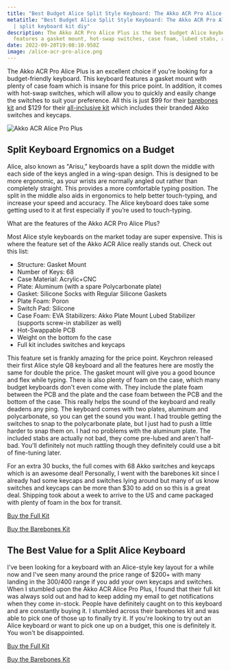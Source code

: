 ```yaml
---
title: "Best Budget Alice Split Style Keyboard: The Akko ACR Pro Alice Plus"
metatitle: "Best Budget Alice Split Style Keyboard: The Akko ACR Pro Alice Plus
  | split keyboard kit diy"
description: The Akko ACR Pro Alice Plus is the best budget Alice keyboard. It
  features a gasket mount, hot-swap switches, case foam, lubed stabs, and more.
date: 2022-09-20T19:08:10.958Z
image: /alice-acr-pro-alice.png
---
```

The Akko ACR Pro Alice Plus is an excellent choice if you're looking for a budget-friendly keyboard. This keyboard features a gasket mount with plenty of case foam which is insane for this price point. In addition, it comes with hot-swap switches, which will allow you to quickly and easily change the switches to suit your preference. All this is just $99 for their [barebones kit](https://en.akkogear.com/product/acr-pro-alice-plus-kit/?ref=29468) and $129 for their [all-inclusive kit](https://en.akkogear.com/product/acr-pro-alice-plus-mechanical-keyboard/?ref=29468) which includes their branded Akko switches and keycaps. 

![Akko ACR Alice Pro Plus](/alice-acr-pro-alice.png "Akko ACR Alice Pro Plus")

## Split Keyboard Ergnomics on a Budget
Alice, also known as "Arisu," keyboards have a split down the middle with each side of the keys angled in a wing-span design. This is designed to be more ergonomic, as your wrists are normally angled out rather than completely straight. This provides a more comfortable typing position. The split in the middle also aids in ergonomics to help better touch-typing, and increase your speed and accuracy. The Alice keyboard does take some getting used to it at first especially if you’re used to touch-typing. 

What are the features of the Akko ACR Pro Alice Plus?

Most Alice style keyboards on the market today are super expensive. This is where the feature set of the Akko ACR Alice really stands out. Check out this list:
- Structure: Gasket Mount 
- Number of Keys: 68 
- Case Material: Acrylic+CNC 
- Plate: Aluminum (with a spare Polycarbonate plate)
- Gasket: Silicone Socks with Regular Silicone Gaskets 
- Plate Foam: Poron 
- Switch Pad: Silicone 
- Case Foam: EVA Stabilizers: Akko Plate Mount Lubed Stabilizer (supports screw-in stabilizer as well) 
- Hot-Swappable PCB
- Weight on the bottom fo the case
- Full kit includes switches and keycaps

This feature set is frankly amazing for the price point. Keychron released their first Alice style Q8 keyboard and all the features here are mostly the same for double the price. The gasket mount will give you a good bounce and flex while typing. There is also plenty of foam on the case, which many budget keyboards don't even come with. They include the plate foam between the PCB and the plate and the case foam between the PCB and the bottom of the case. This really helps the sound of the keyboard and really deadens any ping. The keyboard comes with two plates, aluminum and polycarbonate, so you can get the sound you want. I had trouble getting the switches to snap to the polycarbonate plate, but I just had to push a little harder to snap them on. I had no problems with the aluminum plate. The included stabs are actually not bad, they come pre-lubed and aren’t half-bad. You'll definitely not much rattling though they definitely could use a bit of fine-tuning later. 

For an extra 30 bucks, the full comes with 68 Akko switches and keycaps which is an awesome deal! Personally, I went with the barebones kit since I already had some keycaps and switches lying around but many of us know switches and keycaps can be more than $30 to add on so this is a great deal. Shipping took about a week to arrive to the US and came packaged with plenty of foam in the box for transit. 

<a href="https://en.akkogear.com/product/acr-pro-alice-plus-mechanical-keyboard/?ref=29468" class="btn btn-primary mb-2 mr-2">Buy the Full Kit</a>

<a href="https://en.akkogear.com/product/acr-pro-alice-plus-kit/?ref=29468" class="btn btn-primary">Buy the Barebones Kit</a>

## The Best Value for a Split Alice Keyboard

I've been looking for a keyboard with an Alice-style key layout for a while now and I've seen many around the price range of $200+ with many landing in the $300/$400 range if you add your own keycaps and switches. When I stumbled upon the Akko ACR Alice Pro Plus, I found that their full kit was always sold out and had to keep adding my email to get notifications when they come in-stock. People have definitely caught on to this keyboard and are constantly buying it. I stumbled across their barebones kit and was able to pick one of those up to finally try it. If you're looking to try out an Alice keyboard or want to pick one up on a budget, this one is definitely it. You won't be disappointed.

<a href="https://en.akkogear.com/product/acr-pro-alice-plus-mechanical-keyboard/?ref=29468" class="btn btn-primary mb-2 mr-2">Buy the Full Kit</a>

<a href="https://en.akkogear.com/product/acr-pro-alice-plus-kit/?ref=29468" class="btn btn-primary">Buy the Barebones Kit</a>